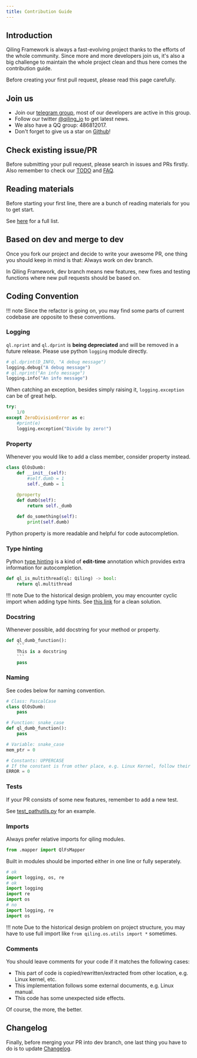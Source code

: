 ```yaml
---
title: Contribution Guide
---
```


## Introduction

Qiling Framework is always a fast-evolving project thanks to the efforts of the whole community. Since more and more developers join us, it's also a big challenge to maintain the whole project clean and thus here comes the contribution guide.

Before creating your first pull request, please read this page carefully.

## Join us

- Join our [telegram group](https://t.me/qilingframework), most of our developers are active in this group.
- Follow our twitter [@qiling_io](https://twitter.com/qiling_io) to get latest news.
- We also have a QQ group: 486812017.
- Don't forget to give us a star on [Github](https://github.com/qilingframework/qiling)!

## Check existing issue/PR

Before submitting your pull request, please search in issues and PRs firstly. Also remember to check our [TODO](https://github.com/qilingframework/qiling/issues/333) and [FAQ](https://docs.qiling.io/en/latest/faq/).

## Reading materials

Before starting your first line, there are a bunch of reading materials for you to get start.

See [here](https://github.com/qilingframework/qiling/issues/134) for a full list.

## Based on dev and merge to dev

Once you fork our project and decide to write your awesome PR, one thing you should keep in mind is that: Always work on dev branch.

In Qiling Framework, dev branch means new features, new fixes and testing functions where new pull requests should be based on.

## Coding Convention

!!! note
    Since the refactor is going on, you may find some parts of current codebase are opposite to these conventions.

### Logging

`ql.nprint` and `ql.dprint` is **being depreciated** and will be removed in a future release. Please use python `logging` module directly.

```python
# ql.dprint(D_INFO, "A debug message")
logging.debug("A debug message")
# ql.nprint("An info message")
logging.info("An info message")
```

When catching an exception, besides simply raising it, `logging.exception` can be of great help.

```python
try:
    1/0
except ZeroDivisionError as e:
    #print(e)
    logging.exception("Divide by zero!")
```

### Property

Whenever you would like to add a class member, consider property instead.

```python
class QlOsDumb:
    def __init__(self):
        #self.dumb = 1
        self._dumb = 1
    
    @property
    def dumb(self):
        return self._dumb

    def do_something(self):
        print(self.dumb)
```

Python property is more readable and helpful for code autocompletion.

### Type hinting

Python [type hinting](https://docs.python.org/3/library/typing.html) is a kind of **edit-time** annotation which provides extra information for autocompletion.

```python
def ql_is_multithread(ql: Qiling) -> bool:
    return ql.multithread
```

!!! note
    Due to the historical design problem, you may encounter cyclic import when adding type hints. See [this link](https://stackoverflow.com/questions/39740632/python-type-hinting-without-cyclic-imports) for a clean solution.

### Docstring

Whenever possible, add docstring for your method or property.

```python
def ql_dumb_function():
    ```
    This is a docstring
    ```
    pass
```

### Naming

See codes below for naming convention.

```python
# Class: PascalCase
class QlOsDumb:
    pass

# Function: snake_case
def ql_dumb_function():
    pass

# Variable: snake_case
mem_ptr = 0

# Constants: UPPERCASE
# If the constant is from other place, e.g. Linux Kernel, follow their naming convention.
ERROR = 0
```

### Tests

If your PR consists of some new features, remember to add a new test.

See [test_pathutils.py](https://github.com/qilingframework/qiling/blob/dev/tests/test_pathutils.py) for an example.

### Imports

Always prefer relative imports for qiling modules.

```python
from .mapper import QlFsMapper
```

Built in modules should be imported either in one line or fully seperately.

```python
# ok
import logging, os, re
# ok
import logging
import re
import os
# no
import logging, re
import os
```

!!! note
    Due to the historical design problem on project structure, you may have to use full import like `from qiling.os.utils import *` sometimes.

### Comments

You should leave comments for your code if it matches the following cases:

- This part of code is copied/rewritten/extracted from other location, e.g. Linux kernel, etc.
- This implementation follows some external documents, e.g. Linux manual.
- This code has some unexpected side effects.

Of course, the more, the better.

## Changelog

Finally, before merging your PR into dev branch, one last thing you have to do is to update [Changelog](https://github.com/qilingframework/qiling/issues/134).